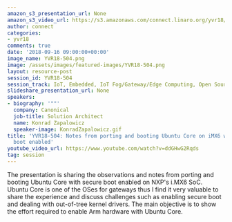 ```yaml
---
amazon_s3_presentation_url: None
amazon_s3_video_url: https://s3.amazonaws.com/connect.linaro.org/yvr18/videos/yvr18-504.mp4
author: connect
categories:
- yvr18
comments: true
date: '2018-09-16 09:00:00+00:00'
image_name: YVR18-504.png
image: /assets/images/featured-images/YVR18-504.png
layout: resource-post
session_id: YVR18-504
session_track: IoT, Embedded, IoT Fog/Gateway/Edge Computing, Open Source Development
slideshare_presentation_url: None
speakers:
- biography: '""'
  company: Canonical
  job-title: Solution Architect
  name: Konrad Zapalowicz
  speaker-image: KonradZapalowicz.gif
title: 'YVR18-504: Notes from porting and booting Ubuntu Core on iMX6 with secure
  boot enabled'
youtube_video_url: https://www.youtube.com/watch?v=ddGHwG2Rqds
tag: session
---
```


The presentation is sharing the observations and notes from porting and booting Ubuntu Core with secure boot enabled on NXP's i.MX6 SoC. Ubuntu Core is one of the OSes for gateways thus I find it very valuable to share the experience and discuss challenges such as enabling secure boot and dealing with out-of-tree kernel drivers. The main objective is to show the effort required to enable Arm hardware with Ubuntu Core.
